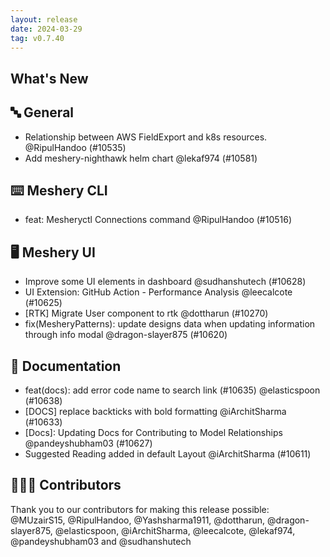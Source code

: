 ```yaml
---
layout: release
date: 2024-03-29
tag: v0.7.40
---
```


## What's New
## 🔤 General
- Relationship between AWS FieldExport and k8s resources. @RipulHandoo (#10535)
- Add meshery-nighthawk helm chart @lekaf974 (#10581)

## ⌨️ Meshery CLI

- feat: Mesheryctl Connections command @RipulHandoo (#10516)

## 🖥 Meshery UI

- Improve some UI elements in dashboard @sudhanshutech (#10628)
- UI Extension: GitHub Action - Performance Analysis @leecalcote (#10625)
- [RTK] Migrate User component to rtk @dottharun (#10270)
- fix(MesheryPatterns): update designs data when updating information through info modal @dragon-slayer875 (#10620)

## 📖 Documentation

- feat(docs): add error code name to search link (#10635) @elasticspoon (#10638)
- [DOCS] replace backticks with bold formatting @iArchitSharma (#10633)
- [Docs]: Updating Docs for Contributing to Model Relationships @pandeyshubham03 (#10627)
- Suggested Reading added in default Layout @iArchitSharma (#10611)

## 👨🏽‍💻 Contributors

Thank you to our contributors for making this release possible:
@MUzairS15, @RipulHandoo, @Yashsharma1911, @dottharun, @dragon-slayer875, @elasticspoon, @iArchitSharma, @leecalcote, @lekaf974, @pandeyshubham03 and @sudhanshutech
